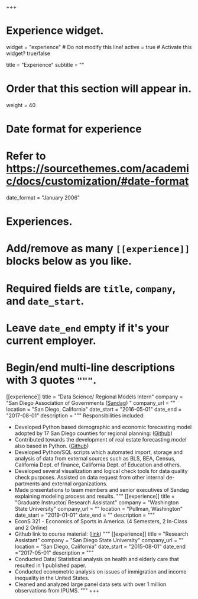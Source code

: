 +++
# Experience widget.
widget = "experience"  # Do not modify this line!
active = true  # Activate this widget? true/false

title = "Experience"
subtitle = ""

# Order that this section will appear in.
weight = 40

# Date format for experience
#   Refer to https://sourcethemes.com/academic/docs/customization/#date-format
date_format = "January 2006"

# Experiences.
#   Add/remove as many `[[experience]]` blocks below as you like.
#   Required fields are `title`, `company`, and `date_start`.
#   Leave `date_end` empty if it's your current employer.
#   Begin/end multi-line descriptions with 3 quotes `"""`.
[[experience]]
  title = "Data Science/ Regional Models Intern"
  company = "San Diego Association of Governments ([Sandag](https://www.sandag.org)) "
  company_url = ""
  location = "San Diego, California"
  date_start = "2016-05-01"
  date_end = "2017-08-01"
  description = """
  Responsibilities included:
  
  * Developed Python based demographic and economic forecasting model adopted by 17 San Diego counties for regional planning:
   ([Github](github.com/SANDAG/pydefm.))
  * Contributed towards the development of real estate forecasting model also based in Python. ([Github](github.com/SANDAG/sandag_urbansim.))
  * Developed Python/SQL scripts which automated import, storage and analysis of data from external sources such as BLS, BEA, Census, California Dept. of finance, California Dept. of Education and others.
  * Developed several visualization and logical check tools for data quality check purposes. Assisted on data request from other internal de- partments and external organizations.
  * Made presentations to team members and senior executives of Sandag explaining modeling process and results.
  """
[[experience]]
  title = "Graduate Instructor/ Research Assistant"
  company = "Washington State University"
  company_url = ""
  location = "Pullman, Washington"
  date_start = "2019-01-01"
  date_end = ""
  description = """  
  * EconS 321 - Economics of Sports in America. (4 Semesters, 2 In-Class and 2 Online)
  * Github link to course material: ([link](https://github.com/jugalm/Sports_Econ_Spring_2019))
  """
 [[experience]]
  title = "Research Assistant"
  company = "San Diego State University"
  company_url = ""
  location = "San Diego, California"
  date_start = "2015-08-01"
  date_end ="2017-05-01"
  description = """  
* Conducted Data/ Statistical analysis on health and elderly care that resulted in 1 published paper.
* Conducted econometric analysis on issues of immigration and income inequality in the United States.
* Cleaned and analyzed large panel data sets with over 1 million observations from IPUMS.
  """
+++
